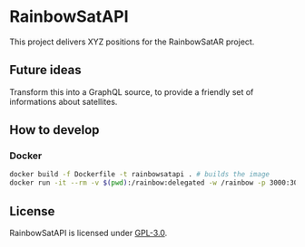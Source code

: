# RainbowSatAPI

This project delivers XYZ positions for the RainbowSatAR project.

## Future ideas

Transform this into a GraphQL source, to provide a friendly set of informations about satellites.

## How to develop

### Docker

```bash
docker build -f Dockerfile -t rainbowsatapi . # builds the image
docker run -it --rm -v $(pwd):/rainbow:delegated -w /rainbow -p 3000:3000 --name RainbowSatAPI rainbowsatapi # runs the project
```

## License

RainbowSatAPI is licensed under [GPL-3.0](./LICENSE).
